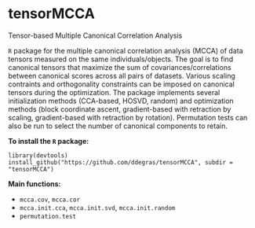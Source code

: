 # tensorMCCA
Tensor-based Multiple Canonical Correlation Analysis

`R` package for the multiple canonical correlation analysis (MCCA) of data tensors measured on the same individuals/objects. The goal is to find canonical tensors that maximize the sum of covariances/correlations between canonical scores across all pairs of datasets. Various scaling contraints and orthogonality constraints can be imposed on canonical tensors during the optimization. The package implements several initialization methods (CCA-based, HOSVD, random) and optimization methods (block coordinate ascent, gradient-based with retraction by scaling, gradient-based with retraction by rotation).  Permutation tests can also be run to select the number of canonical components to retain. 

**To install the `R` package:**
```
library(devtools)
install_github("https://github.com/ddegras/tensorMCCA", subdir = "tensorMCCA")
```

**Main functions:**

-  `mcca.cov`, `mcca.cor`
-  `mcca.init.cca`, `mcca.init.svd`, `mcca.init.random` 
-  `permutation.test`
